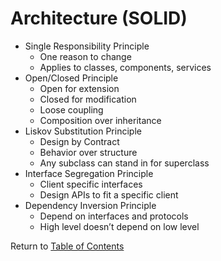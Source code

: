 # Architecture (SOLID)

- Single Responsibility Principle
  - One reason to change
  - Applies to classes, components, services
- Open/Closed Principle
  - Open for extension
  - Closed for modification
  - Loose coupling
  - Composition over inheritance
- Liskov Substitution Principle
  - Design by Contract
  - Behavior over structure
  - Any subclass can stand in for superclass
- Interface Segregation Principle
  - Client specific interfaces
  - Design APIs to fit a specific client
- Dependency Inversion Principle
  - Depend on interfaces and protocols
  - High level doesn’t depend on low level

Return to [Table of Contents](../TOC.md)
